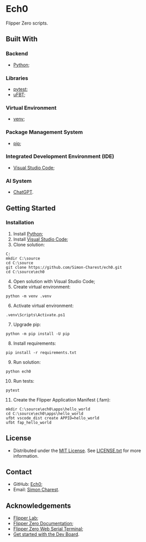 # Ech0
Flipper Zero scripts.

## Built With

### Backend
- [Python](https://www.python.org/);

### Libraries
- [pytest](https://docs.pytest.org/);
- [uFBT](https://github.com/flipperdevices/flipperzero-ufbt/);

### Virtual Environment
- [venv](https://docs.python.org/library/venv/);

### Package Management System
- [pip](https://pip.pypa.io/);

### Integrated Development Environment (IDE)
- [Visual Studio Code](https://code.visualstudio.com/);

### AI System
- [ChatGPT](https://chat.openai.com/).

## Getting Started

### Installation
1. Install [Python](https://www.python.org/downloads/);
2. Install [Visual Studio Code](https://code.visualstudio.com/download/);
3. Clone solution:
```
C:
mkdir C:\source
cd C:\source
git clone https://github.com/Simon-Charest/ech0.git
cd C:\source\ech0
```
4. Open solution with Visual Studio Code;
5. Create virtual environment:
```
python -m venv .venv
```
6. Activate virtual environment:
```
.venv\Scripts\Activate.ps1
```
7. Upgrade pip:
```
python -m pip install -U pip
```
8. Install requirements:
```
pip install -r requirements.txt
```
9. Run solution:
```
python ech0
```
10. Run tests:
```
pytest
```
11. Create the Flipper Application Manifest (.fam):
```
mkdir C:\source\ech0\apps\hello_world
cd C:\source\ech0\apps\hello_world
ufbt vscode_dist create APPID=hello_world
ufbt fap_hello_world
```

## License
- Distributed under the [MIT License](https://opensource.org/license/mit/). See [LICENSE.txt](./LICENSE.txt) for more information.

## Contact
- GitHub: [Ech0](https://github.com/Simon-Charest/ech0);
- Email: [Simon Charest](mailto:simoncharest@gmail.com).

## Acknowledgements
- [Flipper Lab](https://lab.flipper.net/apps);
- [Flipper Zero Documentation](https://docs.flipper.net/);
- [Flipper Zero Web Serial Terminal](https://googlechromelabs.github.io/serial-terminal/);
- [Get started with the Dev Board](https://docs.flipper.net/development/hardware/wifi-developer-board/get-started).

